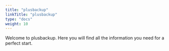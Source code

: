```yaml
---
title: "plusbackup"
linkTitle: "plusbackup"
type: "docs"
weight: 10
---
```


Welcome to plusbackup. Here you will find all the information you need for a perfect start.
